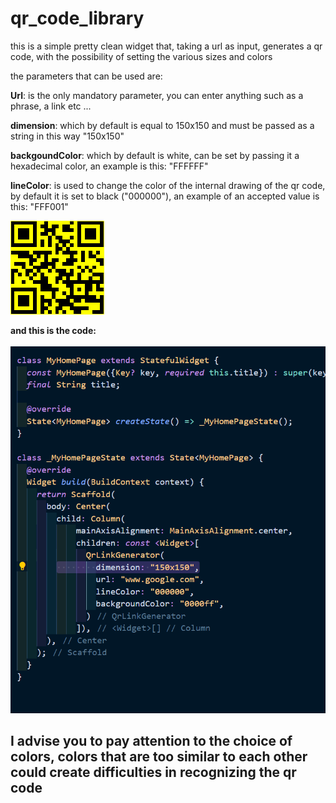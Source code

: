 # qr_code_library

this is a simple pretty clean widget that, taking a url as input, generates a qr code, with the possibility of setting the various sizes and colors

the parameters that can be used are:

**Url**: is the only mandatory parameter, you can enter anything such as a phrase, a link etc ...

**dimension**: which by default is equal to 150x150 and must be passed as a string in this way "150x150"


**backgoundColor**: which by default is white, can be set by passing it a hexadecimal color, an example is this: "FFFFFF"

**lineColor**: is used to change the color of the internal drawing of the qr code, by default it is set to black ("000000"), an example of an accepted value is this: "FFF001"


![Qr code](https://github.com/Karak002/flutter-qrLinkGenerator/blob/main/download%20(1).png)

**and this is the code:** 
\
\
![code](https://github.com/Karak002/flutter-qrLinkGenerator/blob/main/Immagine%202022-02-16%20162743.png)



## I advise you to pay attention to the choice of colors, colors that are too similar to each other could create difficulties in recognizing the qr code
